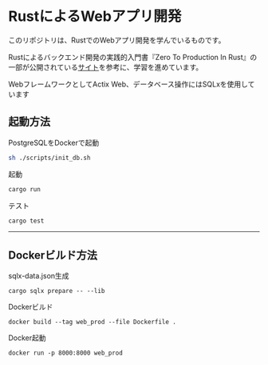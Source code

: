 # RustによるWebアプリ開発

このリポジトリは、RustでのWebアプリ開発を学んでいるものです。

Rustによるバックエンド開発の実践的入門書『Zero To Production In Rust』の一部が公開されている[サイト](https://www.lpalmieri.com/)を参考に、学習を進めています。

WebフレームワークとしてActix Web、データベース操作にはSQLxを使用しています


## 起動方法

PostgreSQLをDockerで起動
```sh
sh ./scripts/init_db.sh
```

起動
```sh
cargo run
```

テスト
```sh
cargo test
```

---

## Dockerビルド方法

sqlx-data.json生成
```
cargo sqlx prepare -- --lib
```


Dockerビルド
```
docker build --tag web_prod --file Dockerfile .
```

Docker起動
```
docker run -p 8000:8000 web_prod
```
